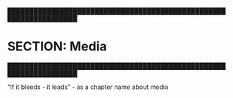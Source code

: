 
██████████████████████████████████████████████████████████████████
# SECTION: Media
██████████████████████████████████████████████████████████████████



“If it bleeds - it leads” - as a chapter name about media
